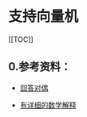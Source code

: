 # 支持向量机

[[TOC]]

## 0.参考资料：

- [回答对偶](http://www.4k8k.xyz/article/qq_34069667/106793766#6SVM_44)

- [有详细的数学解释](https://zhuanlan.zhihu.com/p/76946313)

